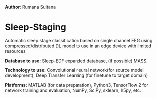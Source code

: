 **Author**: Rumana Sultana
# Sleep-Staging
Automatic sleep stage classification based on single channel EEG using compressed/distributed DL model to use in an edge device with limited resources

**Database to use:** Sleep-EDF expanded database, (if possible) MASS.

**Technology to use:**  Convolutional neural network(for source model development), 
                        Deep Transfer Learning (for finetune to target domain)

**Platforms:** MATLAB (for data preparation), Python3, TensorFlow 2 for network training and evaluation, NumPy, SciPy, sklearn, h5py, etc. 
